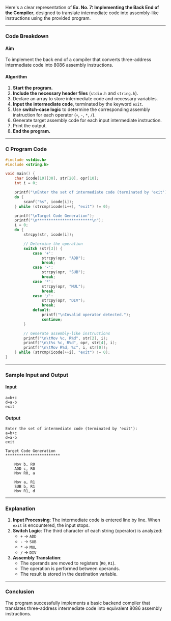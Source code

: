 Here's a clear representation of **Ex. No. 7: Implementing the Back End of the Compiler**, designed to translate intermediate code into assembly-like instructions using the provided program.

---

### **Code Breakdown**

#### **Aim**
To implement the back end of a compiler that converts three-address intermediate code into 8086 assembly instructions.

#### **Algorithm**
1. **Start the program.**
2. **Include the necessary header files** (`stdio.h` and `string.h`).
3. Declare an array to store intermediate code and necessary variables.
4. **Input the intermediate code**, terminated by the keyword `exit`.
5. Use **switch-case logic** to determine the corresponding assembly instruction for each operator (`+`, `-`, `*`, `/`).
6. Generate target assembly code for each input intermediate instruction.
7. Print the output.
8. **End the program.**

---

### **C Program Code**

```c
#include <stdio.h>
#include <string.h>

void main() {
    char icode[10][30], str[20], opr[10];
    int i = 0;

    printf("\nEnter the set of intermediate code (terminated by 'exit'):\n");
    do {
        scanf("%s", icode[i]);
    } while (strcmp(icode[i++], "exit") != 0);

    printf("\nTarget Code Generation");
    printf("\n************************\n");
    i = 0;
    do {
        strcpy(str, icode[i]);

        // Determine the operation
        switch (str[3]) {
            case '+':
                strcpy(opr, "ADD");
                break;
            case '-':
                strcpy(opr, "SUB");
                break;
            case '*':
                strcpy(opr, "MUL");
                break;
            case '/':
                strcpy(opr, "DIV");
                break;
            default:
                printf("\nInvalid operator detected.");
                continue;
        }

        // Generate assembly-like instructions
        printf("\n\tMov %c, R%d", str[2], i);
        printf("\n\t%s %c, R%d", opr, str[4], i);
        printf("\n\tMov R%d, %c", i, str[0]);
    } while (strcmp(icode[++i], "exit") != 0);
}
```

---

### **Sample Input and Output**

#### **Input**
```
a=b+c
d=a-b
exit
```

#### **Output**
```
Enter the set of intermediate code (terminated by 'exit'):
a=b+c
d=a-b
exit

Target Code Generation
************************

	Mov b, R0
	ADD c, R0
	Mov R0, a

	Mov a, R1
	SUB b, R1
	Mov R1, d
```

---

### **Explanation**
1. **Input Processing**: The intermediate code is entered line by line. When `exit` is encountered, the input stops.
2. **Switch Logic**: The third character of each string (operator) is analyzed:
   - `+` → `ADD`
   - `-` → `SUB`
   - `*` → `MUL`
   - `/` → `DIV`
3. **Assembly Translation**:
   - The operands are moved to registers (`R0`, `R1`).
   - The operation is performed between operands.
   - The result is stored in the destination variable.

---

### **Conclusion**
The program successfully implements a basic backend compiler that translates three-address intermediate code into equivalent 8086 assembly instructions.
